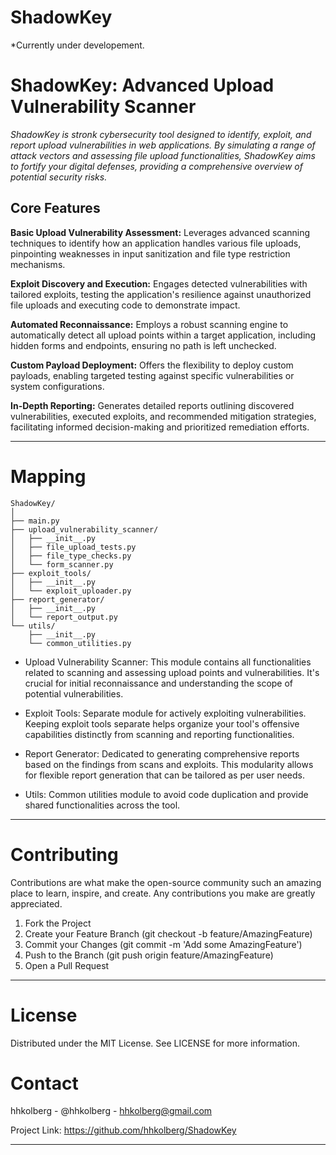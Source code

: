 # ShadowKey

*Currently under developement.

# ShadowKey: Advanced Upload Vulnerability Scanner

*ShadowKey is stronk cybersecurity tool designed to identify, exploit, and report upload vulnerabilities in web applications. By simulating a range of attack vectors and assessing file upload functionalities, ShadowKey aims to fortify your digital defenses, providing a comprehensive overview of potential security risks.*

## Core Features

**Basic Upload Vulnerability Assessment:** Leverages advanced scanning techniques to identify how an application handles various file uploads, pinpointing weaknesses in input sanitization and file type restriction mechanisms.

**Exploit Discovery and Execution:** Engages detected vulnerabilities with tailored exploits, testing the application's resilience against unauthorized file uploads and executing code to demonstrate impact.

**Automated Reconnaissance:** Employs a robust scanning engine to automatically detect all upload points within a target application, including hidden forms and endpoints, ensuring no path is left unchecked.

**Custom Payload Deployment:** Offers the flexibility to deploy custom payloads, enabling targeted testing against specific vulnerabilities or system configurations.

**In-Depth Reporting:** Generates detailed reports outlining discovered vulnerabilities, executed exploits, and recommended mitigation strategies, facilitating informed decision-making and prioritized remediation efforts.

----------------

# Mapping

```
ShadowKey/
│
├── main.py
├── upload_vulnerability_scanner/
│   ├── __init__.py
│   ├── file_upload_tests.py
│   ├── file_type_checks.py
│   └── form_scanner.py
├── exploit_tools/
│   ├── __init__.py
│   └── exploit_uploader.py
├── report_generator/
│   ├── __init__.py
│   └── report_output.py
└── utils/
    ├── __init__.py
    └── common_utilities.py
```

- Upload Vulnerability Scanner: This module contains all functionalities related to scanning and assessing upload points and vulnerabilities. It's crucial for initial reconnaissance and understanding the scope of potential vulnerabilities.

- Exploit Tools: Separate module for actively exploiting vulnerabilities. Keeping exploit tools separate helps organize your tool's offensive capabilities distinctly from scanning and reporting functionalities.

- Report Generator: Dedicated to generating comprehensive reports based on the findings from scans and exploits. This modularity allows for flexible report generation that can be tailored as per user needs.

- Utils: Common utilities module to avoid code duplication and provide shared functionalities across the tool.

------------

# Contributing

Contributions are what make the open-source community such an amazing place to learn, inspire, and create. Any contributions you make are greatly appreciated.

1. Fork the Project
2. Create your Feature Branch (git checkout -b feature/AmazingFeature)
3. Commit your Changes (git commit -m 'Add some AmazingFeature')
4. Push to the Branch (git push origin feature/AmazingFeature)
5. Open a Pull Request

---------------

# License

Distributed under the MIT License. See LICENSE for more information.

# Contact

hhkolberg - @hhkolberg - hhkolberg@gmail.com

Project Link: https://github.com/hhkolberg/ShadowKey

-------------



